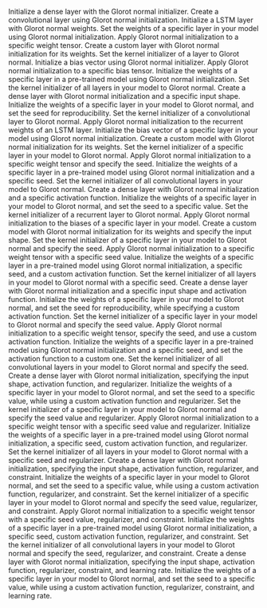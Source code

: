 Initialize a dense layer with the Glorot normal initializer.
Create a convolutional layer using Glorot normal initialization.
Initialize a LSTM layer with Glorot normal weights.
Set the weights of a specific layer in your model using Glorot normal initialization.
Apply Glorot normal initialization to a specific weight tensor.
Create a custom layer with Glorot normal initialization for its weights.
Set the kernel initializer of a layer to Glorot normal.
Initialize a bias vector using Glorot normal initializer.
Apply Glorot normal initialization to a specific bias tensor.
Initialize the weights of a specific layer in a pre-trained model using Glorot normal initialization.
Set the kernel initializer of all layers in your model to Glorot normal.
Create a dense layer with Glorot normal initialization and a specific input shape.
Initialize the weights of a specific layer in your model to Glorot normal, and set the seed for reproducibility.
Set the kernel initializer of a convolutional layer to Glorot normal.
Apply Glorot normal initialization to the recurrent weights of an LSTM layer.
Initialize the bias vector of a specific layer in your model using Glorot normal initialization.
Create a custom model with Glorot normal initialization for its weights.
Set the kernel initializer of a specific layer in your model to Glorot normal.
Apply Glorot normal initialization to a specific weight tensor and specify the seed.
Initialize the weights of a specific layer in a pre-trained model using Glorot normal initialization and a specific seed.
Set the kernel initializer of all convolutional layers in your model to Glorot normal.
Create a dense layer with Glorot normal initialization and a specific activation function.
Initialize the weights of a specific layer in your model to Glorot normal, and set the seed to a specific value.
Set the kernel initializer of a recurrent layer to Glorot normal.
Apply Glorot normal initialization to the biases of a specific layer in your model.
Create a custom model with Glorot normal initialization for its weights and specify the input shape.
Set the kernel initializer of a specific layer in your model to Glorot normal and specify the seed.
Apply Glorot normal initialization to a specific weight tensor with a specific seed value.
Initialize the weights of a specific layer in a pre-trained model using Glorot normal initialization, a specific seed, and a custom activation function.
Set the kernel initializer of all layers in your model to Glorot normal with a specific seed.
Create a dense layer with Glorot normal initialization and a specific input shape and activation function.
Initialize the weights of a specific layer in your model to Glorot normal, and set the seed for reproducibility, while specifying a custom activation function.
Set the kernel initializer of a specific layer in your model to Glorot normal and specify the seed value.
Apply Glorot normal initialization to a specific weight tensor, specify the seed, and use a custom activation function.
Initialize the weights of a specific layer in a pre-trained model using Glorot normal initialization and a specific seed, and set the activation function to a custom one.
Set the kernel initializer of all convolutional layers in your model to Glorot normal and specify the seed.
Create a dense layer with Glorot normal initialization, specifying the input shape, activation function, and regularizer.
Initialize the weights of a specific layer in your model to Glorot normal, and set the seed to a specific value, while using a custom activation function and regularizer.
Set the kernel initializer of a specific layer in your model to Glorot normal and specify the seed value and regularizer.
Apply Glorot normal initialization to a specific weight tensor with a specific seed value and regularizer.
Initialize the weights of a specific layer in a pre-trained model using Glorot normal initialization, a specific seed, custom activation function, and regularizer.
Set the kernel initializer of all layers in your model to Glorot normal with a specific seed and regularizer.
Create a dense layer with Glorot normal initialization, specifying the input shape, activation function, regularizer, and constraint.
Initialize the weights of a specific layer in your model to Glorot normal, and set the seed to a specific value, while using a custom activation function, regularizer, and constraint.
Set the kernel initializer of a specific layer in your model to Glorot normal and specify the seed value, regularizer, and constraint.
Apply Glorot normal initialization to a specific weight tensor with a specific seed value, regularizer, and constraint.
Initialize the weights of a specific layer in a pre-trained model using Glorot normal initialization, a specific seed, custom activation function, regularizer, and constraint.
Set the kernel initializer of all convolutional layers in your model to Glorot normal and specify the seed, regularizer, and constraint.
Create a dense layer with Glorot normal initialization, specifying the input shape, activation function, regularizer, constraint, and learning rate.
Initialize the weights of a specific layer in your model to Glorot normal, and set the seed to a specific value, while using a custom activation function, regularizer, constraint, and learning rate.